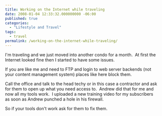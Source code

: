 ```yaml
---
title: Working on the Internet while traveling
date: 2008-01-04 12:33:32.000000000 -06:00
published: true
categories:
  - "Lifestyle and Travel"
tags:
  - travel
permalink: /working-on-the-internet-while-traveling/
---
```

I'm traveling and we just moved into another condo for a month.  At first the Internet looked fine then I started to have some issues.

If you are like me and need to FTP and login to web server backends (not your content management system) places like here block them.

Call the office and talk to the head techy or in this case a contractor and ask for them to open up what you need access to.  Andrew did that for me and now all my tools work.  I uploaded a new training video for my subscribers as soon as Andrew punched a hole in his firewall.

So if your tools don't work ask for them to fix them.
